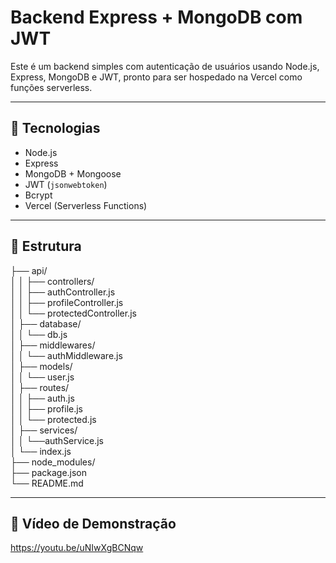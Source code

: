 
# Backend Express + MongoDB com JWT

Este é um backend simples com autenticação de usuários usando Node.js, Express, MongoDB e JWT, pronto para ser hospedado na Vercel como funções serverless.

---

## 🚀 Tecnologias

- Node.js  
- Express  
- MongoDB + Mongoose  
- JWT (`jsonwebtoken`)  
- Bcrypt  
- Vercel (Serverless Functions)

---

## 📁 Estrutura

├── api/\
│ │ ├── controllers/\
│	│ ├── authController.js\
│	│ ├── profileController.js\
│	│	└── protectedController.js\
│	├── database/\
│	│	  └──	db.js\
│	├──	middlewares/\
│	│	└──	authMiddleware.js\
│	├── models/\
│	│	└──	user.js\
│	├── routes/\
│	│	├──	auth.js\
│	│	├──	profile.js\
│	│	└──	protected.js\
│	├── services/\
│	│	└──authService.js\
│	└── index.js\
├── node_modules/\
├──	package.json\
└── README.md

---

## 🎥 Vídeo de Demonstração

https://youtu.be/uNIwXgBCNqw
